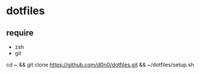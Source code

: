 # dotfiles

## require
- zsh
- git

cd ~ && git clone https://github.com/d0n0/dotfiles.git && ~/dotfiles/setup.sh

